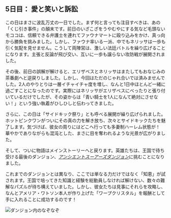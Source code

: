<!-- title: 愛と笑いと訴訟 -->

## 5日目： 愛と笑いと訴訟

この日はまさに波乱万丈の一日でした。まず何と言っても注目すべきは、あの「くじ引き事件」の顛末です。前日のいざこざをうやむやにする気など毛頭ないモココは、信頼できる弁護士を連れてファウナマートに殴り込みをかけ、真っ向から勝負を挑みました。しかし、ファウナ率いる一派、中でもネリッサは一歩も引く気配を見せません。こうして両陣営は、激しい法廷バトルを繰り広げることになります。主張と反論が飛び交い、互いに一歩も譲らない攻防戦が展開されました。

その後、前日の誤解が解けると、エリザベスとネリッサはまたしてもおなじみの茶番劇へと逆戻りしました。しかし、今回はただのじゃれ合いでは済みませんでした。2人のやりとりは一層イチャイチャ度を増し、なんと1日中ほとんど一緒に過ごすことになったのです。実際にはネリッサがエリザベスにべったりと張り付いているだけでしたが、その姿からは「青い騎士を1人になんて絶対にさせない！」という強い執着がひしひしと伝わってきました。

さらに、この日は「サイドキック祭り」とも呼べる展開が繰り広げられました。ホットピンクワンがついにその真の力を解き放ち、次々とサイドキックたちを魅了します。気づけば、彼女の周りにはどこへ行っても多妻制ハーレム状態が！ 華やかでありながらも混沌とした、まさに目を奪われるような光景が広がりました。

そして、ついに物語はメインストーリーへと戻ります。英雄たちは、王国で待ち受ける最後のダンジョン、[_アンシエントスーアーズダンジョン_](https://x.com/hololive_En/status/1831512762744838400)に挑むことになりました。

これまでのダンジョンとは異なり、ここでは単なる力だけではなく「知恵」が試されます。王国で培ってきた知識と経験を総動員しなければ解けない、数々の難解なパズルが待ち構えていました。しかし、彼女たちは見事にそれらを攻略し、なんとアメリア・ワトソン本人が作り上げた「ワープクリスタル」を報酬として手に入れることに成功するのです！

![ダンジョン内のなぞなぞ](images-opt/sewer-opt.webp)
